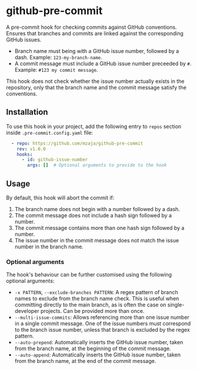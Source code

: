 # github-pre-commit
A pre-commit hook for checking commits against GitHub conventions. Ensures that branches and commits are linked against the corresponding GitHub issues.

- Branch name must being with a GitHub issue number, followed by a dash. Example: `123-my-branch-name`.
- A commit message must include a GitHub issue number preceeded by `#`. Example: `#123 my commit message`.

This hook does not check whether the issue number actually exists in the repository, only that the branch name and the commit message satisfy the conventions.

## Installation
To use this hook in your project, add the following entry to `repos` section inside `.pre-commit.config.yaml` file:
```yml
  - repo: https://github.com/mzaja/github-pre-commit
    rev: v1.0.0
    hooks:
      - id: github-issue-number
        args: []  # Optional arguments to provide to the hook
```

## Usage
By default, this hook will abort the commit if:
1. The branch name does not begin with a number followed by a dash.
2. The commit message does not include a hash sign followed by a number.
3. The commit message contains more than one hash sign followed by a number.
4. The issue number in the commit message does not match the issue number in the branch name. 

### Optional arguments
The hook's behaviour can be further customised using the following optional arguments:

- `-x PATTERN`, `--exclude-branches PATTERN`: A regex pattern of branch names to exclude from the branch name check. This is useful when committing directly to the main branch, as is often the case on single-developer projects. Can be provided more than once.
- `--multi-issue-commits`: Allows referencing more than one issue number in a single commit message. One of the issue numbers must correspond to the branch issue number, unless that branch is excluded by the regex pattern.
- `--auto-prepend`: Automatically inserts the GitHub issue number, taken from the branch name, at the beginning of the commit message.
- `--auto-append`: Automatically inserts the GitHub issue number, taken from the branch name, at the end of the commit message.
